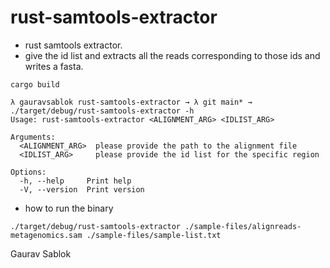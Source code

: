 # rust-samtools-extractor

- rust samtools extractor.
- give the id list and extracts all the reads corresponding to those ids and writes a fasta. 

```
cargo build 

```

```
λ gauravsablok rust-samtools-extractor → λ git main* → ./target/debug/rust-samtools-extractor -h
Usage: rust-samtools-extractor <ALIGNMENT_ARG> <IDLIST_ARG>

Arguments:
  <ALIGNMENT_ARG>  please provide the path to the alignment file
  <IDLIST_ARG>     please provide the id list for the specific region

Options:
  -h, --help     Print help
  -V, --version  Print version

```
- how to run the binary

```
./target/debug/rust-samtools-extractor ./sample-files/alignreads-metagenomics.sam ./sample-files/sample-list.txt

```

Gaurav Sablok

